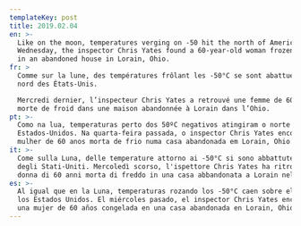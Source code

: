 ```yaml
---
templateKey: post
title: 2019.02.04
en: >-
  Like on the moon, temperatures verging on -50 hit the north of America. Last
  Wednesday, the inspector Chris Yates found a 60-year-old woman frozen to death
  in an abandoned house in Lorain, Ohio.
fr: >
  Comme sur la lune, des températures frôlant les -50°C se sont abattues sur le
  nord des États-Unis. 

  Mercredi dernier, l’inspecteur Chris Yates a retrouvé une femme de 60 ans
  morte de froid dans une maison abandonnée à Lorain dans l’Ohio. 
pt: >-
  Como na lua, temperaturas perto dos 50ºC negativos atingiram o norte dos
  Estados-Unidos. Na quarta-feira passada, o inspector Chris Yates encontrou uma
  mulher de 60 anos morta de frio numa casa abandonada em Lorain, Ohio.  
it: >-
  Come sulla Luna, delle temperature attorno ai -50°C si sono abbattute sul Nord
  degli Stati-Uniti. Mercoledì scorso, l'ispettore Chris Yates ha ritrovato una
  donna di 60 anni morta di freddo in una casa abbandonata a Lorain nell'Ohio.
es: >-
  Al igual que en la Luna, temperaturas rozando los -50°C caen sobre el norte de
  los Estados Unidos. El miércoles pasado, el inspector Chris Yates encontró a
  una mujer de 60 años congelada en una casa abandonada en Lorain, Ohio.
---
```


